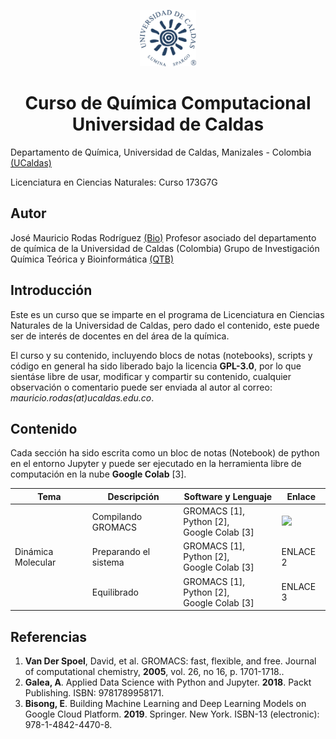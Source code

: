 <p align="center"><img src="images/ucaldas_logo.png" height="90" style="margin:0px 10px"/></p>
<center><h1>Curso de Química Computacional <br> Universidad de Caldas</h1></center>

Departamento de Química, Universidad de Caldas, Manizales - Colombia [(UCaldas)](https://www.ucaldas.edu.co/)

Licenciatura en Ciencias Naturales: Curso 173G7G

## Autor

José Mauricio Rodas Rodríguez [(Bio)](https://cienciasexactasynaturales.ucaldas.edu.co/docente/?id=2617)
Profesor asociado del departamento de química de la Universidad de Caldas (Colombia)
Grupo de Investigación Química Teórica y Bioinformática [(QTB)](https://scienti.minciencias.gov.co/gruplac/jsp/visualiza/visualizagr.jsp?nro=00000000016599)

## Introducción

Este es un curso que se imparte en el programa de Licenciatura en Ciencias Naturales de la Universidad de Caldas, pero dado el contenido, este puede ser de interés de docentes en del área de la química.

El curso y su contenido, incluyendo blocs de notas (notebooks), scripts y código en general ha sido liberado bajo la licencia **GPL-3.0**, por lo que sientáse libre de usar, modificar y compartir su contenido, cualquier observación o comentario puede ser enviada al autor al correo: *mauricio.rodas(at)ucaldas.edu.co*.

## Contenido

Cada sección ha sido escrita como un bloc de notas (Notebook) de python en el entorno Jupyter y puede ser ejecutado en la herramienta libre de computación en la nube **Google Colab** [3].

<table class="tg">
<thead>
  <tr>
    <th class="tg-c3ow"><span style="font-weight:bold">Tema</span></th>
    <th class="tg-c3ow"><span style="font-weight:bold">Descripción</span></th>
    <th class="tg-c3ow"><span style="font-weight:bold">Software y Lenguaje</span></th>
    <th class="tg-c3ow"><span style="font-weight:bold">Enlace</span></th>
  </tr>
</thead>
<tbody>
  <tr>
    <td class="tg-c3ow" rowspan="3">Dinámica Molecular</td>
    <td class="tg-0pky">Compilando GROMACS</td>
    <td class="tg-0pky">GROMACS [1], Python [2],</br> Google Colab [3]</td>
    <td class="tg-0pky"><a href="https://colab.research.google.com/github/maurorodas/Quimica_computacional_173G7G/blob/main/notebooks/molecular_dynamics/compilando_gromacs.ipynb" target="_blank"><img src="https://colab.research.google.com/assets/colab-badge.svg"></td>
  </tr>
  <tr>
    <td class="tg-0pky">Preparando el sistema</td>
    <td class="tg-0pky">GROMACS [1], Python [2],</br> Google Colab [3]</td>
    <td class="tg-0pky">ENLACE 2</td>
  </tr>
  <tr>
    <td class="tg-0pky">Equilibrado</td>
    <td class="tg-0pky">GROMACS [1], Python [2],</br> Google Colab [3]</td>
    <td class="tg-0pky">ENLACE 3</td>
  </tr>
</tbody>
</table>

## Referencias

1. **Van Der Spoel**, David, et al. GROMACS: fast, flexible, and free. Journal of computational chemistry, **2005**, vol. 26, no 16, p. 1701-1718..
2. **Galea, A**. Applied Data Science with Python and Jupyter. **2018**. Packt Publishing. ISBN: 9781789958171.
3. **Bisong, E**. Building Machine Learning and Deep Learning Models on Google Cloud Platform. **2019**. Springer. New York. ISBN-13 (electronic): 978-1-4842-4470-8.

